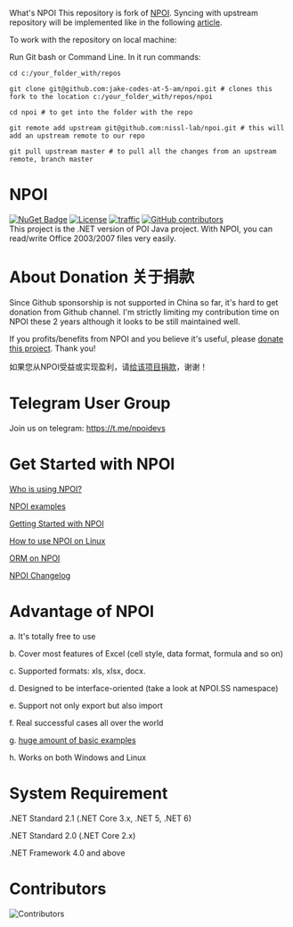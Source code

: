 What's NPOI
This repository is fork of [NPOI](https://github.com/nissl-lab/npoi). Syncing with upstream repository will be implemented like in the following [article](https://medium.com/sweetmeat/how-to-keep-a-downstream-git-repository-current-with-upstream-repository-changes-10b76fad6d97).

To work with the repository on local machine:

Run Git bash or Command Line. In it run commands:

`cd c:/your_folder_with/repos`

`git clone git@github.com:jake-codes-at-5-am/npoi.git # clones this fork to the location c:/your_folder_with/repos/npoi`

`cd npoi # to get into the folder with the repo`

`git remote add upstream git@github.com:nissl-lab/npoi.git # this will add an upstream remote to our repo`

`git pull upstream master # to pull all the changes from an upstream remote, branch master`



NPOI
===================
[![NuGet Badge](https://buildstats.info/nuget/NPOI)](https://www.nuget.org/packages/NPOI)
[![License](https://img.shields.io/badge/License-Apache%202.0-blue.svg?style=flat-square&logo=Apache)](LICENSE)
[![traffic](https://api.segment.io/v1/pixel/track?data=ewogICJ3cml0ZUtleSI6ICJBV2NjaWd1UkhKODBuNkJ4WlI4cHRaRzBINzY0RmJObCIsCiAgInVzZXJJZCI6ICJ0b255cXVzIiwKICAiZXZlbnQiOiAiTlBPSSBIb21lcGFnZSIKfQ==
)](#)
<a href="https://github.com/nissl-lab/npoi/graphs/contributors">
    <img
      src="https://img.shields.io/github/contributors/nissl-lab/npoi?logo=github&label=contributors"
      alt="GitHub contributors"
    />
  </a>
<br />
This project is the .NET version of POI Java project. With NPOI, you can read/write Office 2003/2007 files very easily.<br />

About Donation 关于捐款
============
Since Github sponsorship is not supported in China so far, it's hard to get donation from Github channel. I'm strictly limiting my contribution time on NPOI these 2 years although it looks to be still maintained well. 

If you profits/benefits from NPOI and you believe it's useful, please [donate this project](https://github.com/nissl-lab/npoi/discussions/923). Thank you!

如果您从NPOI受益或实现盈利，请[给该项目捐款](https://github.com/nissl-lab/npoi/discussions/923)，谢谢！


Telegram User Group
================
Join us on telegram: https://t.me/npoidevs

Get Started with NPOI
============
[Who is using NPOI?](https://github.com/nissl-lab/npoi/issues/705)

[NPOI examples](https://github.com/nissl-lab/npoi-examples)

[Getting Started with NPOI](https://github.com/nissl-lab/npoi/wiki/Getting-Started-with-NPOI)

[How to use NPOI on Linux](https://github.com/nissl-lab/npoi/wiki/How-to-use-NPOI-on-Linux)

[ORM on NPOI](https://github.com/nissl-lab/npoi/wiki/ORM-on-NPOI)

[NPOI Changelog](https://github.com/nissl-lab/npoi/wiki/Changelog)

Advantage of NPOI
=================
a. It's totally free to use

b. Cover most features of Excel (cell style, data format, formula and so on)

c. Supported formats: xls, xlsx, docx.

d. Designed to be interface-oriented (take a look at NPOI.SS namespace)

e. Support not only export but also import

f. Real successful cases all over the world

g. [huge amount of basic examples](https://github.com/nissl-lab/npoi-examples)

h. Works on both Windows and Linux 


System Requirement
===================
.NET Standard 2.1 (.NET Core 3.x, .NET 5, .NET 6)

.NET Standard 2.0 (.NET Core 2.x)

.NET Framework 4.0 and above

Contributors
===================
![Contributors](https://contrib.rocks/image?repo=nissl-lab/npoi)

